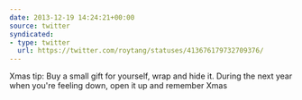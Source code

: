 ```yaml
---
date: 2013-12-19 14:24:21+00:00
source: twitter
syndicated:
- type: twitter
  url: https://twitter.com/roytang/statuses/413676179732709376/
---
```


Xmas tip: Buy a small gift for yourself, wrap and hide it. During the next year when you're feeling down, open it up and remember Xmas